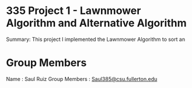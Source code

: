 # 335 Project 1 - Lawnmower Algorithm and Alternative Algorithm

Summary: This project I implemented the Lawnmower Algorithm to sort an 

# Group Members

Name : Saul Ruiz
Group Members : Saul385@csu.fullerton.edu

